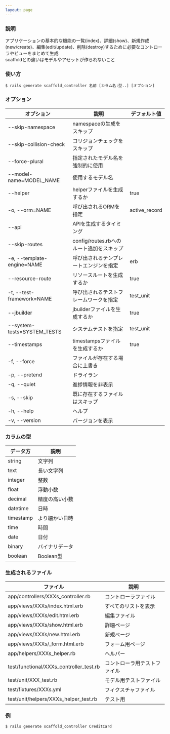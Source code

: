 ```yaml
---
layout: page
---
```


### 説明

アプリケーションの基本的な機能の一覧(index)、詳細(show)、新規作成(new/create)、編集(edit/update)、削除(destroy)するために必要なコントローラやビューをまとめて生成  
scaffoldとの違いはモデルやアセットが作られないこと

### 使い方

    $ rails generate scaffold_controller 名前 [カラム名:型..] [オプション]

### オプション

| オプション                  | 説明                                     | デフォルト値  |
| --------------------------- | ---------------------------------------- | ------------- |
| --skip-namespace            | namespaceの生成をスキップ                |               |
| --skip-collision-check      | コリジョンチェックをスキップ             |               |
| --force-plural              | 指定されたモデル名を強制的に使用         |               |
| --model-name=MODEL_NAME     | 使用するモデル名                         |               |
| --helper                    | helperファイルを生成するか               | true          |
| -o, --orm=NAME              | 呼び出されるORMを指定                    | active_record |
| --api                       | APIを生成するタイミング                  |               |
| --skip-routes               | config/routes.rbへのルート追加をスキップ |               |
| -e, --template-engine=NAME  | 呼び出されるテンプレートエンジンを指定   | erb           |
| --resource-route            | リソースルートを生成するか               | true          |
| -t, --test-framework=NAME   | 呼び出されるテストフレームワークを指定   | test_unit     |
| --jbuilder                  | jbuilderファイルを生成するか             | true          |
| --system-tests=SYSTEM_TESTS | システムテストを指定                     | test_unit     |
| --timestamps                | timestampsファイルを生成するか           | true          |
| -f, --force                 | ファイルが存在する場合に上書き           |               |
| -p, --pretend               | ドライラン                               |               |
| -q, --quiet                 | 進捗情報を非表示                         |               |
| -s, --skip                  | 既に存在するファイルはスキップ   |               |
| -h, --help                  | ヘルプ                                   |               |
| -v, --version               | バージョンを表示                         |               |

### カラムの型

| データ方  | 説明           |
| --------- | -------------- |
| string    | 文字列         |
| text      | 長い文字列     |
| integer   | 整数           |
| float     | 浮動小数       |
| decimal   | 精度の高い小数 |
| datetime  | 日時           |
| timestamp | より細かい日時 |
| time      | 時間           |
| date      | 日付           |
| binary    | バイナリデータ |
| boolean   | Boolean型      |

### 生成されるファイル

| ファイル                                | 説明                         |
| --------------------------------------- | ---------------------------- |
| app/controllers/XXXs_controller.rb      | コントローラファイル         |
| app/views/XXXs/index.html.erb           | すべてのリストを表示         |
| app/views/XXXs/edit.html.erb            | 編集ファイル                 |
| app/views/XXXs/show.html.erb            | 詳細ページ                   |
| app/views/XXXs/new.html.erb             | 新規ページ                   |
| app/views/XXXs/\_form.html.erb          | フォーム用ページ             |
| app/helpers/XXXs_helper.rb              | ヘルパー                     |
| test/functional/XXXs_controller_test.rb | コントローラ用テストファイル |
| test/unit/XXX_test.rb                   | モデル用テストファイル       |
| test/fixtures/XXXs.yml                  | フィクスチャファイル         |
| test/unit/helpers/XXXs_helper_test.rb   | テスト用                     |

### 例

    $ rails generate scaffold_controller CreditCard
